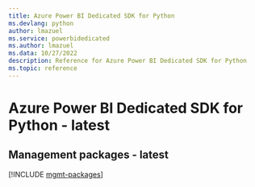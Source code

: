 ```yaml
---
title: Azure Power BI Dedicated SDK for Python
ms.devlang: python
author: lmazuel
ms.service: powerbidedicated
ms.author: lmazuel
ms.data: 10/27/2022
description: Reference for Azure Power BI Dedicated SDK for Python
ms.topic: reference
---
```

# Azure Power BI Dedicated SDK for Python - latest

## Management packages - latest
[!INCLUDE [mgmt-packages](power-bi-dedicated-mgmt-index.md)]